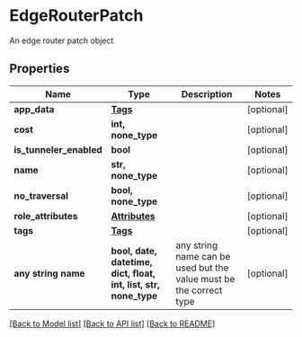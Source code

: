 # EdgeRouterPatch

An edge router patch object

## Properties
Name | Type | Description | Notes
------------ | ------------- | ------------- | -------------
**app_data** | [**Tags**](Tags.md) |  | [optional] 
**cost** | **int, none_type** |  | [optional] 
**is_tunneler_enabled** | **bool** |  | [optional] 
**name** | **str, none_type** |  | [optional] 
**no_traversal** | **bool, none_type** |  | [optional] 
**role_attributes** | [**Attributes**](Attributes.md) |  | [optional] 
**tags** | [**Tags**](Tags.md) |  | [optional] 
**any string name** | **bool, date, datetime, dict, float, int, list, str, none_type** | any string name can be used but the value must be the correct type | [optional]

[[Back to Model list]](../README.md#documentation-for-models) [[Back to API list]](../README.md#documentation-for-api-endpoints) [[Back to README]](../README.md)


